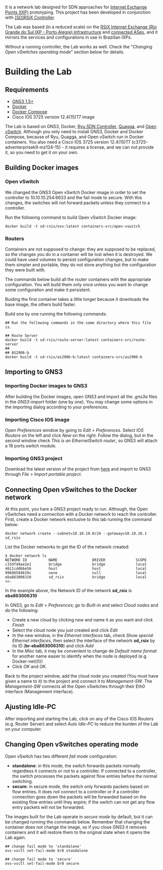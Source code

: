 
It is a network lab designed for SDN approaches for [Internet Exchange Points (IXP)](https://en.wikipedia.org/wiki/Internet_exchange_point) prototyping. This project has been developed in conjunction with [\[SD\]RSiX Controller](https://bitbucket.org/sd-rsix/sd-rsix-controller/overview).

The Lab was based (in a reduced scale) on the [RSiX Internet Exchange (Rio Grande do Sul IXP - Porto Alegre) Infrastructure](http://ix.br/adesao/rs/) and [connected ASes](http://ix.br/particip/rs), and it mirrors the services and configurations in use in Brazilian IXPs.

Without a running controller, the Lab works as well. Check the "_Changing Open vSwitches operating mode_" section below for details.

# Building the Lab

## Requirements

* [GNS3 1.5+](https://www.gns3.com)
* [Docker](https://www.docker.com/)
* [Docker Compose](https://docs.docker.com/compose/)
* Cisco IOS 3725 version 12.4(15)T7 image

The Lab is based on GNS3, Docker, [Ryu SDN Controller](https://osrg.github.io/ryu/), [Quagga](http://www.nongnu.org/quagga/), and [Open vSwitch](http://openvswitch.org/). Although you only need to install GNS3, Docker and Docker Compose, because of Ryu, Quagga, and Open vSwitch run in Docker containers. You also need a Cisco IOS 3725 version 12.4(15)T7 (c3725-adventerprisek9-mz124-15) - it requires a license, and we can not provide it, so you need to get it on your own.

## Building Docker images

### Open vSwitch

We changed the GNS3 Open vSwitch Docker image in order to set the controller to 10.10.10.254:6633 and the fail mode to secure. With this changes, the switches will not forward packets unless they connect to a controller.

Run the following command to build Open vSwitch Docker image:

```
docker build -t sd-rsix/ovs:latest containers-src/open-vswitch
```

### Routers

Containers are not supposed to change: they are supposed to be replaced, so the changes you do in a container will be lost when it is destroyed. We could have used volumes to persist configuration changes, but to make them simpler and portable, they do not store anything but the configuration they were built with.

The commands below build all the router containers with the appropriate configuration. You will build them only once unless you want to change some configuration and make it persistent.

Buiding the first container takes a little longer because it downloads the base image, the others build faster.

Build one by one running the following commands:

```
## Run the following commands in the same directory where this file is.

## Route Server
docker build -t sd-rsix/route-server:latest containers-src/route-server
##
## AS2906-b
docker build -t sd-rsix/as2906-b:latest containers-src/as2906-b

```


## Importing to GNS3

### Importing Docker images to GNS3

After building the Docker images, open GNS3 and import all the _.gns3a_ files in the _GNS3-import_ folder (one by one). You may change some options in the importing dialog according to your preferences.


### Importing Cisco IOS image

Open _Preferences_ window by going to _Edit_ > _Preferences_. Select _IOS Routers_ on the left and click _New_ on the right. Follow the dialog, but in the second window check _This is an EthernetSwitch router_, so GNS3 will attach a 16 ports switch module.

### Importing GNS3 project

Download the latest version of the project from [here](https://www.dropbox.com/sh/znb6ckb9d7ymiar/AABazkB_lGZ6T7IR4TXXEcyMa?dl=0) and import to GNS3 through _File_ > _Import portable project_.


## Connecting Open vSwitches to the Docker network

At this point, you hare a GNS3 project ready to run. Although, the Open vSwitches need a connection with a Docker network to reach the controller. First, create a Docker network exclusive to this lab running the command below:

```
docker network create --subnet=10.10.10.0/24 --gateway=10.10.10.1 sd_rsix
```

List the Docker networks to get the ID of the network created:

```
$ docker network ls
NETWORK ID          NAME                DRIVER              SCOPE
c33df49ae2e1        bridge              bridge              local
4611cdd66e56        host                host                local
99686584619c        none                null                local
eba863006310        sd_rsix             bridge              local    <<-
```

In the example above, the Network ID of the network __sd_rsix__ is __eba863006310__

In GNS3, go to _Edit_ > _Preferences_; go to _Built-in_ and select _Cloud nodes_ and do the following:

 * Create a new cloud by clicking _new_ and name it as you want and click _Finish_
 * Select the cloud node you just created and click _Edit_
 * In the new window, in the _Ethernet interfaces_ tab, check _Show special Ethernet interfaces_, then select the interface of the network __sd_rsix__ by its ID (__br-eba863006310__) and click _Add_
 * In the _Misc_ tab, it may be convenient to change de _Default name format_ for another name easier to identify when the node is deployed (e.g. Docker-net{0})
 * Click _OK_ and _OK_.

Back to the project window, add the cloud node you created (You must have given a name to it) to the project and connect it to _Management-SW_. The _Management-SW_ connects all the Open vSwitches through their Eth0 interface (Management interface).

## Ajusting Idle-PC

After importing and starting the Lab, click on any of the Cisco IOS Routers (e.g. Router Server) and select _Auto Idle-PC_ to reduce the burden of the Lab on your computer.

## Changing Open vSwitches operating mode

Open vSwitch has two different _fail mode_ configuration:

 * __standalone__: in this mode, the switch forwards packets normally regardless it connects or not to a controller. If connected to a controller, the switch processes the packets against flow entries before the normal switching.
 * __secure__: in secure mode, the switch only forwards packets based on flow entries. It does not connect to a controller or if a controller connection goes down the packets will be forwarded based on the existing flow entries until they expire; if the switch can not get any flow entry packets will not be forwarded.

The images built for the Lab operate in _secure mode_ by default, but it can be changed running the commands below. Remember that changing the container does not change the image, so if you close GNS3 it removes containers and it will restore them to the original state when it opens the Lab again.

```
## change fail mode to 'standalone'
ovs-vsctl set-fail-mode br0 standalone

## change fail mode to 'secure'
ovs-vsctl set-fail-mode br0 secure
